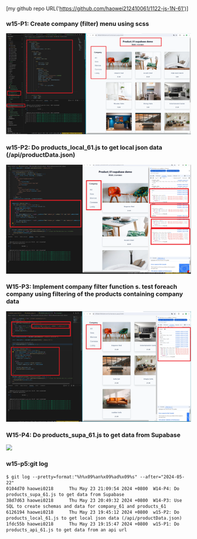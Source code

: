 [my github repo URL('https://github.com/haowei212410061/1122-js-1N-61')]

### w15-P1: Create company (filter) menu using scss 

![](w15-p1.png)


### w15-P2: Do products_local_61.js to get local json data (/api/productData.json) 
![](w15-p2.png)


### W15-P3: Implement company filter function s. test foreach company using filtering of the products containing company data
 

![](w15-p3.png)
 

### W15-P4: Do products_supa_61.js to get data from Supabase
 

![](w15-p4.png)


### w15-p5:git log

```
$ git log --pretty=format:"%h%x09%an%x09%ad%x09%s" --after="2024-05-22"
0104d70 haowei0218      Thu May 23 21:09:54 2024 +0800  W14-P4: Do products_supa_61.js to get data from Supabase
38d7d63 haowei0218      Thu May 23 20:49:32 2024 +0800  W14-P3: Use SQL to create schemas and data for company_61 and products_61
6126194 haowei0218      Thu May 23 19:45:12 2024 +0800  w15-P2: Do products_local_61.js to get local json data (/api/productData.json)
1fdc55b haowei0218      Thu May 23 19:15:47 2024 +0800  w15-P1: Do products_api_61.js to get data from an api url

```
